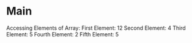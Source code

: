 # Main

Accessing Elements of Array:
First Element: 12
Second Element: 4
Third Element: 5
Fourth Element: 2
Fifth Element: 5
